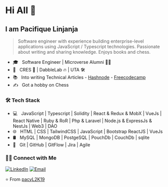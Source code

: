 # Hi All 👋

## I am Pacifique Linjanja 

> Software engineer with experience building enterprise-level applications using JavaScript / Typescript technologies. Passionate about writing and sharing knowledge. Enjoys books and chess.

- 🎓 &nbsp; Software Engineer | Microverse Alumni 🧑‍🎓
- 💼 &nbsp; CRES 🤩 | DabbleLab 🔥 | UTA 🛠️
- 📚 &nbsp; Into writing Technical Articles - [Hashnode](https://paclinjanja.hashnode.dev/) - [Freecodecamp](https://www.freecodecamp.org/news/author/paclinjanja/)
- ✍️ &nbsp; Got a hobby on Chess

<h3>🛠 Tech Stack</h3>

- 💻 &nbsp;  JavaScript | Typescript | Solidity | React & Redux & MobX | VueJs | React Native | Ruby & RoR | Php & Laravel | Node.js & ExpressJs & NestJs | Web3 | DAO
- 🌐 &nbsp; HTML | CSS | TailwindCSS | JavaScript | Bootstrap ReactJS | VueJs
- 🛢 &nbsp; MySQL | MongoDB | PostgeSQL | PouchDb | CouchDb | sqlite
- 🔧 &nbsp; Git | GitHub | GitFlow | Jira | Agile

<h3> 🤝🏻 Connect with Me </h3>

<p align="left">
<a href="https://linkedin.com/in/pacifique-linjanja/"><img alt="LinkedIn" src="https://img.shields.io/badge/LinkedIn-pacifiquelinjanja-blue?style=flat-square&logo=linkedin"></a>
<a href="mailto:pacilinja2@gmail.com"><img alt="Email" src="https://img.shields.io/badge/Email-pacilinja2@gmail.com-blue?style=flat-square&logo=Microsoft%20outlook"></a>
</p>

⭐️ From [pacyL2K19](https://github.com/pacyL2K19)
